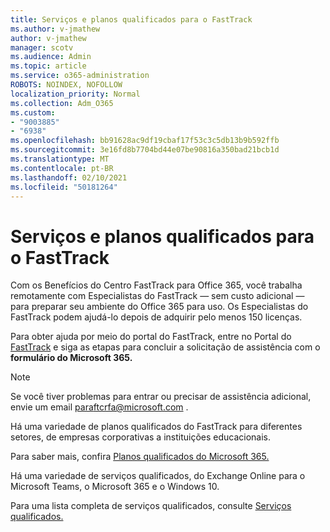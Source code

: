 ```yaml
---
title: Serviços e planos qualificados para o FastTrack
ms.author: v-jmathew
author: v-jmathew
manager: scotv
ms.audience: Admin
ms.topic: article
ms.service: o365-administration
ROBOTS: NOINDEX, NOFOLLOW
localization_priority: Normal
ms.collection: Adm_O365
ms.custom:
- "9003885"
- "6938"
ms.openlocfilehash: bb91628ac9df19cbaf17f53c3c5db13b9b592ffb
ms.sourcegitcommit: 3e16fd8b7704bd44e07be90816a350bad21bcb1d
ms.translationtype: MT
ms.contentlocale: pt-BR
ms.lasthandoff: 02/10/2021
ms.locfileid: "50181264"
---
```

# <a name="eligible-services-and-plans-for-fasttrack"></a>Serviços e planos qualificados para o FastTrack

Com os Benefícios do Centro FastTrack para Office 365, você trabalha remotamente com Especialistas do FastTrack — sem custo adicional — para preparar seu ambiente do Office 365 para uso. Os Especialistas do FastTrack podem ajudá-lo depois de adquirir pelo menos 150 licenças.

Para obter ajuda por meio do portal do FastTrack, entre no Portal do [FastTrack](https://go.microsoft.com/fwlink/?linkid=2125443) e siga as etapas para concluir a solicitação de assistência com o **formulário do Microsoft 365.**

> [!NOTE]
> Se você tiver problemas para entrar ou precisar de assistência adicional, envie um email [para](mailto:ftcrfa@microsoft.com)ftcrfa@microsoft.com .

Há uma variedade de planos qualificados do FastTrack para diferentes setores, de empresas corporativas a instituições educacionais.

Para saber mais, confira [Planos qualificados do Microsoft 365.](https://go.microsoft.com/fwlink/?linkid=2125459)

Há uma variedade de serviços qualificados, do Exchange Online para o Microsoft Teams, o Microsoft 365 e o Windows 10.

Para uma lista completa de serviços qualificados, consulte [Serviços qualificados.](https://go.microsoft.com/fwlink/?linkid=2125636)
